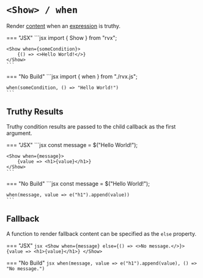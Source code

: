 # `<Show> / when`
Render [content](../elements.md#content) when an [expression](../signals.md#expressions) is truthy.

=== "JSX"
	```jsx
	import { Show } from "rvx";

	<Show when={someCondition}>
		{() => <>Hello World!</>}
	</Show>
	```

=== "No Build"
	```jsx
	import { when } from "./rvx.js";

	when(someCondition, () => "Hello World!")
	```

## Truthy Results
Truthy condition results are passed to the child callback as the first argument.

=== "JSX"
	```jsx
	const message = $("Hello World!");

	<Show when={message}>
		{value => <h1>{value}</h1>}
	</Show>
	```

=== "No Build"
	```jsx
	const message = $("Hello World!");

	when(message, value => e("h1").append(value))
	```

## Fallback
A function to render fallback content can be specified as the `else` property.

=== "JSX"
	```jsx
	<Show when={message} else={() => <>No message.</>}>
		{value => <h1>{value}</h1>}
	</Show>
	```

=== "No Build"
	```jsx
	when(message, value => e("h1").append(value), () => "No message.")
	```
